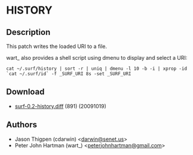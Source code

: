 HISTORY
=======

Description
-----------

This patch writes the loaded URI to a file.

wart_ also provides a shell script using dmenu to display and select a URI:

	cat ~/.surf/history | sort -r | uniq | dmenu -l 10 -b -i | xprop -id `cat ~/.surf/id` -f _SURF_URI 8s -set _SURF_URI

Download
--------

* [surf-0.2-history.diff](surf-0.2-history.diff) (891) (20091019)

Authors
-------

* Jason Thigpen (cdarwin) <[darwin@senet.us](mailto:darwin@senet.us)>
* Peter John Hartman (wart_) <[peterjohnhartman@gmail.com](mailto:peterjohnhartman@gmail.com)>
